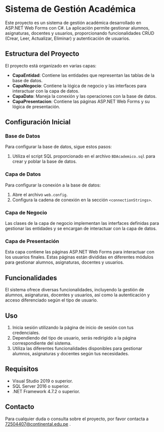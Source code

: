 # Sistema de Gestión Académica

Este proyecto es un sistema de gestión académica desarrollado en ASP.NET Web Forms con C#. La aplicación permite gestionar alumnos, asignaturas, docentes y usuarios, proporcionando funcionalidades CRUD (Crear, Leer, Actualizar, Eliminar) y autenticación de usuarios.

## Estructura del Proyecto

El proyecto está organizado en varias capas:

- **CapaEntidad**: Contiene las entidades que representan las tablas de la base de datos.
- **CapaNegocio**: Contiene la lógica de negocio y las interfaces para interactuar con la capa de datos.
- **CapaDato**: Maneja la conexión y las operaciones con la base de datos.
- **CapaPresentacion**: Contiene las páginas ASP.NET Web Forms y su lógica de presentación.

## Configuración Inicial

### Base de Datos

Para configurar la base de datos, sigue estos pasos:

1. Utiliza el script SQL proporcionado en el archivo `BDAcademico.sql` para crear y poblar la base de datos.

### Capa de Datos

Para configurar la conexión a la base de datos:

1. Abre el archivo `web.config`.
2. Configura la cadena de conexión en la sección `<connectionStrings>`.

### Capa de Negocio

Las clases de la capa de negocio implementan las interfaces definidas para gestionar las entidades y se encargan de interactuar con la capa de datos.

### Capa de Presentación

Esta capa contiene las páginas ASP.NET Web Forms para interactuar con los usuarios finales. Estas páginas están divididas en diferentes módulos para gestionar alumnos, asignaturas, docentes y usuarios.

## Funcionalidades

El sistema ofrece diversas funcionalidades, incluyendo la gestión de alumnos, asignaturas, docentes y usuarios, así como la autenticación y acceso diferenciado según el tipo de usuario.

## Uso

1. Inicia sesión utilizando la página de inicio de sesión con tus credenciales.
2. Dependiendo del tipo de usuario, serás redirigido a la página correspondiente del sistema.
3. Utiliza las diferentes funcionalidades disponibles para gestionar alumnos, asignaturas y docentes según tus necesidades.

## Requisitos

- Visual Studio 2019 o superior.
- SQL Server 2016 o superior.
- .NET Framework 4.7.2 o superior.

## Contacto

Para cualquier duda o consulta sobre el proyecto, por favor contacta a 72504407@continental.edu.pe
.
